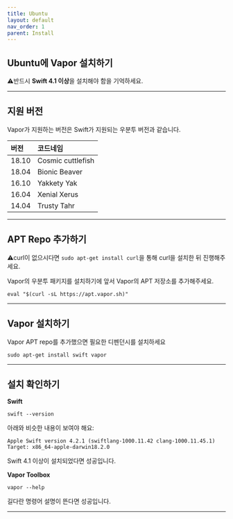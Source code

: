 ```yaml
---
title: Ubuntu
layout: default
nav_order: 1
parent: Install
---
```


## Ubuntu에 Vapor 설치하기  
  
⚠️반드시 **Swift 4.1 이상**을 설치해야 함을 기억하세요.
 
 ---
## 지원 버전
Vapor가 지원하는 버전은 Swift가 지원되는 우분투 버전과 같습니다.
  
| 버전 | 코드네임 |
| :--- | :--- |
| 18.10 | Cosmic cuttlefish |
| 18.04 | Bionic Beaver |
| 16.10 | Yakkety Yak |
| 16.04 | Xenial Xerus |
| 14.04 | Trusty Tahr |
  
 ---
## APT Repo 추가하기
⚠️curl이 없으시다면 ```sudo apt-get install curl```을 통해 curl을 설치한 뒤 진행해주세요.  
  
Vapor의 우분투 패키지를 설치하기에 앞서 Vapor의 APT 저장소를 추가해주세요.  
```
eval "$(curl -sL https://apt.vapor.sh)"
```
  
---
## Vapor 설치하기  
Vapor APT repo를 추가했으면 필요한 디펜던시를 설치하세요
```
sudo apt-get install swift vapor
```

---
## 설치 확인하기
**Swift**
```
swift --version
```

아래와 비슷한 내용이 보여야 해요:
```
Apple Swift version 4.2.1 (swiftlang-1000.11.42 clang-1000.11.45.1)
Target: x86_64-apple-darwin18.2.0
```
  
Swift 4.1 이상이 설치되었다면 성공입니다.  
  
**Vapor Toolbox**
```
vapor --help
```
길다란 명령어 설명이 뜬다면 성공입니다.

---